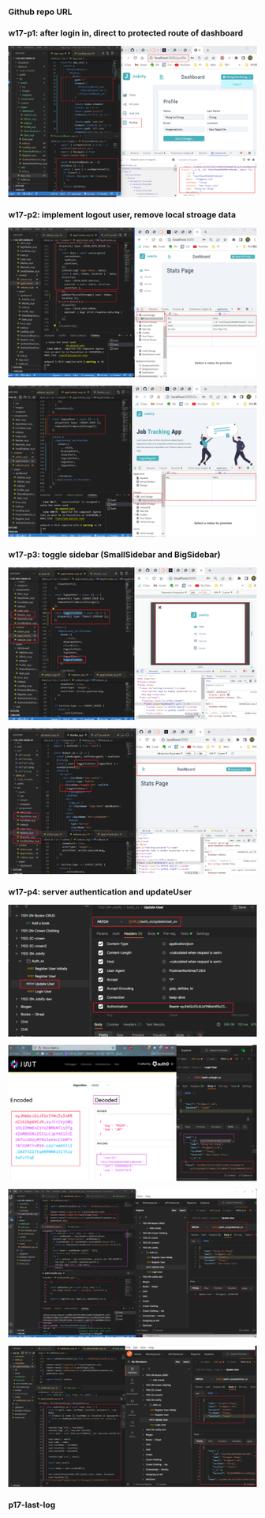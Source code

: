 ### Github repo URL

### w17-p1: after login in, direct to protected route of dashboard

![](w17-p1.png)

### w17-p2: implement logout user, remove local stroage data

![](w17-p2-1.png)

![](w17-p2-2.png)

### w17-p3: toggle sidebar (SmallSidebar and BigSidebar)

![](w17-p3-1.png)

![](w17-p3-2.png)

### w17-p4: server authentication and updateUser

![](w17-p4-1.png)

![](w17-p4-2.png)

![](w17-p4-3.png)

![](w17-p4-4.png)

### p17-last-log

```


```
